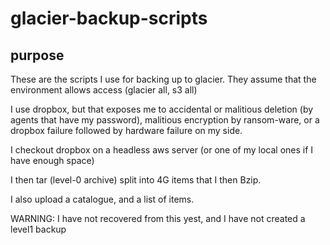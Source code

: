 # glacier-backup-scripts
## purpose
These are the scripts I use for backing up to glacier. They assume that the environment allows access (glacier all, s3 all)

I use dropbox, but that exposes me to accidental or malitious deletion (by agents that have my password), malitious encryption by ransom-ware, or a dropbox failure followed by hardware failure on my side.

I checkout dropbox on a headless aws server (or one of my local ones if I have enough space)

I then tar (level-0 archive) split into 4G items that I then Bzip.

I also upload a catalogue, and a list of items.

WARNING: 
I have not recovered from this yest, and I have not created a level1 backup
